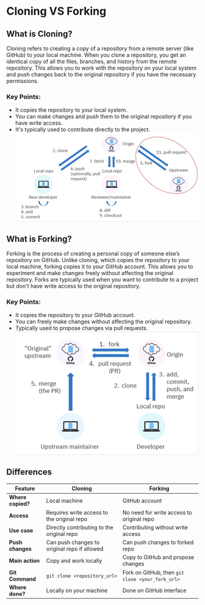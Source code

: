 # Cloning VS Forking

## What is Cloning?
Cloning refers to creating a copy of a repository from a remote server (like GitHub) to your local machine. When you clone a repository, you get an identical copy of all the files, branches, and history from the remote repository. This allows you to work with the repository on your local system and push changes back to the original repository if you have the necessary permissions.

### Key Points:
- It copies the repository to your local system.
- You can make changes and push them to the original repository if you have write access.
- It's typically used to contribute directly to the project.
![The image describes the workflow of clonning a repo](images/cloneworkflow.png)

## What is Forking?
Forking is the process of creating a personal copy of someone else’s repository on GitHub. Unlike cloning, which copies the repository to your local machine, forking copies it to your GitHub account. This allows you to experiment and make changes freely without affecting the original repository. Forks are typically used when you want to contribute to a project but don't have write access to the original repository.

### Key Points:
- It copies the repository to your GitHub account.
- You can freely make changes without affecting the original repository.
- Typically used to propose changes via pull requests.
![The image describes the workflow of forking a repo](images/forkworkflow.png)

## Differences

| Feature | Cloning | Forking |
| ----- | ----- | ----- |
| **Where copied?** | Local machine | GitHub account |
| **Access** | Requires write access to the original repo | No need for write access to original repo |
| **Use case** | Directly contributing to the original repo | Contributing without write access |
| **Push changes** | Can push changes to original repo if allowed | Can push changes to forked repo |
| **Main action** | Copy and work locally | Copy to GitHub and propose changes |
| **Git Command** | `git clone <repository_url>` | Fork on GitHub, then `git clone <your_fork_url>` |
| **Where done?** | Locally on your machine | Done on GitHub interface |
